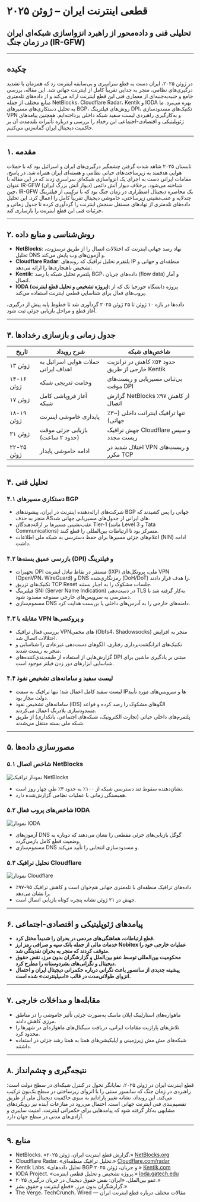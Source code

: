 # قطعی اینترنت ایران – ژوئن ۲۰۲۵  
## تحلیلی فنی و داده‌محور از راهبرد انزواسازی شبکه‌ای ایران در زمان جنگ (IR-GFW)

---

## چکیده

در ژوئن ۲۰۲۵، ایران دست به قطع سراسری و بی‌سابقه اینترنت زد که همزمان با تشدید درگیری‌های نظامی، منجر به جدایی تقریباً کامل از اینترنت جهانی شد. این مقاله، بررسی جامع و جنبه‌به‌جنبه‌ای از معماری فنی این قطع اینترنت ارائه می‌کند و از داده‌های تله‌متری منابع مختلف از جمله NetBlocks، Cloudflare Radar، Kentik و IODA بهره می‌برد. ما به تحلیل دستکاری‌های مسیرهای BGP، روش‌های فیلترینگ DPI، تکنیک‌های مسدودسازی VPN و به‌کارگیری راهبردی لیست سفید شبکه داخلی پرداخته‌ایم. همچنین پیامدهای ژئوپلیتیکی و اقتصادی-اجتماعی این رخداد را بررسی و درباره تأثیرات بلندمدت آن بر حاکمیت دیجیتال ایران گمانه‌زنی می‌کنیم.

---

## ۱. مقدمه

تابستان ۲۰۲۵ شاهد شدت گرفتن چشمگیر درگیری‌های ایران و اسرائیل بود که با حملات هوایی هدفمند به زیرساخت‌های حیاتی نظامی و هسته‌ای ایران همراه شد. در پاسخ، مقامات ایرانی دست به اجرای یک انزواسازی شبکه‌ای سراسری زدند که در این مقاله با عنوان IR-GFW (دیوار آتش بزرگ ایران) شناخته می‌شود. برخلاف دیوار آتش دائمی چین، IR-GFW یک محاصره دیجیتال اضطراری در زمان جنگ بود که با ترکیبی از فیلترینگ چندلایه و عقب‌نشینی زیرساختی، خاموشی دیجیتال تقریباً کامل را اعمال کرد. این تحلیل داده‌های تله‌متری از نهادهای مستقل سنجش اینترنت را گردآوری کرده تا جدول زمانی و جزئیات فنی این قطع اینترنت را بازسازی کند.

---

## ۲. روش‌شناسی و منابع داده

- **NetBlocks**: نهاد رصد جهانی اینترنت که اختلالات اتصال را از طریق ترسرَوت، تحلیل DNS و آزمون‌های وب پایش می‌کند.  
- **Cloudflare Radar**: پلتفرم تحلیل ترافیک که روندهای IP منطقه‌ای و جهانی و تشخیص ناهنجاری‌ها را ارائه می‌دهد.  
- **Kentik**: پلتفرم تحلیل شبکه با رصد BGP، داده‌های جریان (flow data) و آمار اتصال.  
- **IODA (پروژه تشخیص و تحلیل قطع اینترنت)**: پروژه دانشگاه جورجیا تک که از پروب‌های فعال برای شناسایی قطعی اینترنت استفاده می‌کند.  

داده‌ها در بازه ۱۰ ژوئن تا ۲۵ ژوئن ۲۰۲۵ گردآوری شد تا خطوط پایه پیش از درگیری، آغاز قطع و مراحل بازیابی جزئی ثبت شود.

---

## ۳. جدول زمانی و بازسازی رخدادها

| تاریخ      | شرح رویداد                                    | شاخص‌های شبکه                       |
|------------|----------------------------------------------|------------------------------------|
| ۱۳ ژوئن    | حملات هوایی اسرائیل به اهداف ایرانی         | حدود ۵۴٪ کاهش در ترانزیت خارجی از طریق Kentik |
| ۱۴-۱۶ ژوئن | وخامت تدریجی شبکه                            | بی‌ثباتی مسیریابی و ریست‌های موقت DPI |
| ۱۷ ژوئن    | آغاز فروپاشی کامل شبکه                       | گزارش NetBlocks از کاهش ۹۷٪ اتصال |
| ۱۸-۱۹ ژوئن | پایداری خاموشی اینترنت                       | تنها ترافیک اینترانت داخلی (~۳٪ جهانی) |
| ۲۱ ژوئن    | بازیابی جزئی موقت (حدود ۲ ساعت)             | جهش ترافیک Cloudflare و سپس ریست مجدد |
| ۲۲-۲۵ ژوئن | ادامه خاموشی پایدار                          | اختلال شدید در VPN و ریست‌های مکرر TCP |

---

## ۴. تحلیل فنی

### ۴.۱ دستکاری مسیرهای BGP

- شرکت‌های ارائه‌دهنده اینترنت در ایران، پیشوندهای BGP جهانی را پس کشیدند که منجر به حذف ASهای ایرانی از جدول‌های مسیریابی جهانی شد.  
- عقب‌نشینی مسیرها بر ارائه‌دهندگان Tier-1 (مانند Level 3 و Tata Communications) متمرکز بود تا ارتباطات بین‌المللی را قطع کنند.  
- اعلام‌های جزئی مسیرها برای حفظ دسترسی به شبکه ملی اطلاعات (NIN) ادامه داشت.

### ۴.۲ بازرسی عمیق بسته‌ها (DPI) و فیلترینگ

- تجهیزات DPI مستقر در نقاط تبادل اینترنت (IXP) ملی، پروتکل‌های VPN (OpenVPN، WireGuard) و DNS رمزنگاری‌شده (DoH/DoT) را هدف قرار دادند.  
- تکنیک‌های تزریق TCP Reset جلسات مشکوک را به اجبار بستند.  
- فیلترینگ SNI (Server Name Indication) در دست‌دهی TLS به‌کار گرفته شد تا دسترسی به سرویس‌های خارجی ممنوعه مسدود شود.  
- مسموم‌سازی DNS دامنه‌های خارجی را به آدرس‌های داخلی یا بن‌بست هدایت کرد.

### ۴.۳ مقابله با VPN و پروکسی‌ها

- بررسی فعال ترافیک VPNهای مخفی (Obfs4، Shadowsocks) منجر به افزایش اختلالات اتصال شد.  
- تکنیک‌های اثرانگشت‌برداری رفتاری، الگوهای دست‌دهی غیرعادی را شناسایی و منجر به ریست شدند.  
- گزارش‌هایی از استفاده از طبقه‌بندی‌کننده‌های DPI مبتنی بر یادگیری ماشین برای شناسایی ابزارهای دور زدن فیلتر موجود است.

### ۴.۴ لیست سفید و سامانه‌های تشخیص نفوذ

- لیست سفید کامل اعمال شد؛ تنها ترافیک به سمت IPها و سرویس‌های مورد تأیید دولت مجاز بود.  
- سامانه‌های تشخیص نفوذ (IDS) الگوهای مشکوک را رصد کرده و قواعد مسدودسازی بلادرنگ اعمال می‌کردند.  
- پلتفرم‌های داخلی حیاتی (تجارت الکترونیک، شبکه‌های اجتماعی، بانکداری) از طریق شبکه ملی بسته منتقل می‌شدند.

---

## ۵. مصورسازی داده‌ها

### ۵.۱ شاخص اتصال NetBlocks

![نمودار ترافیک NetBlocks](./data/netblocks_traffic.png)

- نشان‌دهنده سقوط تند دسترسی شبکه از ۱۰۰٪ به حدود ۳٪ طی چهار روز است.  
- همبستگی زمانی با عملیات نظامی گزارش‌شده دارد.

### ۵.۲ شاخص‌های پروب فعال IODA

![نمودار IODA](./data/ioda_google_access.png)

- آزمون‌های DNS گوگل بازیابی‌های جزئی مقطعی را نشان می‌دهند که دوباره به وضعیت قطع کامل بازمی‌گردد.  
- مسموم‌سازی DNS و مسدودسازی انتخابی را تأیید می‌کند.

### ۵.۳ تحلیل ترافیک Cloudflare

![نمودار Cloudflare](./data/cloudflare_drop.png)

- داده‌های ترافیک منطقه‌ای با تله‌متری جهانی هم‌خوان است و کاهش ترافیک ۹۵-۹۷٪ را نشان می‌دهد.  
- جهش در ۲۱ ژوئن نشانه پنجره کوتاه بازیابی اتصال است.

---

## ۶. پیامدهای ژئوپلیتیکی و اقتصادی-اجتماعی

- **قطع ارتباطات، هماهنگی‌های مردمی در بحران را شدیداً مختل کرد.**  
- **خدمات مالی از جمله بانک سپه و صرافی رمز ارز Nobitex عملیات خارجی خود را متوقف کردند که منجر به بحران نقدینگی شد.**  
- **محکومیت بین‌المللی توسط عفو بین‌الملل و گزارشگران بدون مرز، نقض حقوق دیجیتال و نگرانی‌های بشردوستانه را مطرح کرد.**  
- **پیشینه جدیدی از سانسور باعث نگرانی درباره حکمرانی دیجیتال ایران و احتمال انزوای طولانی‌مدت در قالب «اسپلینترنت» شده است.**

---

## ۷. مقابله‌ها و مداخلات خارجی

- ماهواره‌های استارلینک ایلان ماسک به‌صورت جزئی تأثیر خاموشی را در مناطق مرزی کاهش دادند.  
- تلاش‌های پارازیت مقامات ایرانی، دریافت سیگنال‌های ماهواره‌ای در شهرها را محدود کرد.  
- شبکه‌های مش مش زیرزمینی و اپلیکیشن‌های همتا به همتا رشد جزئی در استفاده داشتند.

---

## ۸. نتیجه‌گیری و چشم‌انداز

قطع اینترنت ایران در ژوئن ۲۰۲۵، نمایانگر تحول در کنترل شبکه‌ای در سطح دولت است؛ راهبردی در زمان جنگ که سانسور سنتی را با انزوای زیرساختی در سطح بک‌بون ترکیب می‌کند. این رویداد، نشانه تغییر پارادایم به سوی حاکمیت دیجیتال ملی از طریق تقسیم‌بندی فنی اینترنت جهانی است. احتمال می‌رود در منازعات آینده نیز رویکردهای مشابهی به‌کار گرفته شود که پیامدهایی برای حکمرانی اینترنت، امنیت سایبری و آزادی‌های مدنی در سطح جهان دارد.

---

## ۹. منابع

- NetBlocks. «گزارش قطع اینترنت ایران، ژوئن ۲۰۲۵.» [NetBlocks.org](https://netblocks.org)  
- Cloudflare Radar. «تحلیل ترافیک منطقه‌ای.» [Cloudflare.com/radar](https://radar.cloudflare.com)  
- Kentik Labs. «تحلیل داده‌های BGP و جریان، ژوئن ۲۰۲۵.» [Kentik.com](https://kentik.com)  
- IODA Project. «پروژه تشخیص و تحلیل قطعی اینترنت.» [Ioda.gatech.edu](https://ioda.gatech.edu)  
- عفو بین‌الملل. «ایران: نقض حقوق دیجیتال در جریان درگیری ۲۰۲۵.»  
- گزارشگران بدون مرز. «قطع اینترنت و حقوق بشر.»  
- The Verge، TechCrunch، Wired — مقالات مختلف درباره قطع اینترنت ایران
